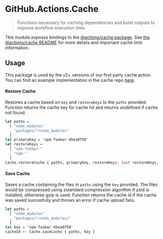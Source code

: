 # GitHub.Actions.Cache

> Functions necessary for caching dependencies and build outputs to improve workflow execution time.

This module exposes bindings to the [@actions/cache package](https://github.com/actions/toolkit/tree/main/packages/cache). See [the @actions/cache README](https://github.com/actions/toolkit/tree/main/packages/cache#actionscache) for more details and important cache limit information.

## Usage

This package is used by the v2+ versions of our first party cache action. You can find an example implementation in the cache repo [here](https://github.com/actions/cache). 

#### Restore Cache

Restores a cache based on `key` and `restoreKeys` to the `paths` provided. Function returns the cache key for cache hit and returns undefined if cache not found. 

```purescript
let paths =
  [ "node_modules"
  , "packages/*/node_modules"
  ]
let primaryKey = 'npm-foobar-d5ea0750'
let restoreKeys =
  [ "npm-foobar-"
  , "npm-"
  ]
Cache.restoreCache { paths, primaryKey, restoreKeys: Just restoreKeys, options: Nothing }
```

#### Save Cache

Saves a cache containing the files in `paths` using the `key` provided. The files would be compressed using zstandard compression algorithm if zstd is installed, otherwise gzip is used. Function returns the cache id if the cache was saved succesfully and throws an error if cache upload fails. 

```purescript
let paths =
  [ "node_modules"
  , "packages/*/node_modules/"
  ]
let key = 'npm-foobar-d5ea0750'
cacheId <- Cache.saveCache { paths, key }
```
